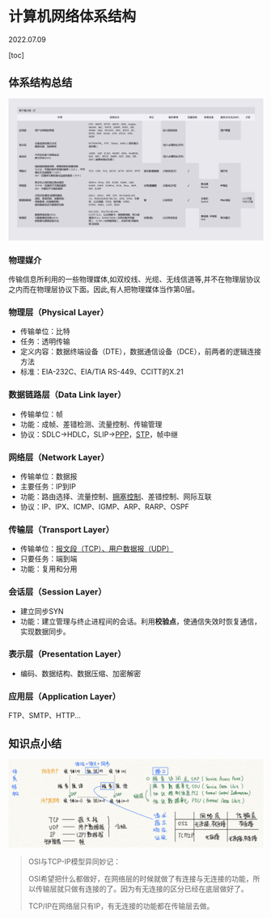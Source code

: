 # 计算机网络体系结构

2022.07.09

[toc]

## 体系结构总结

![image-20220609184450593](resources/image-20220609184450593.png)



### 物理媒介

传输信息所利用的一些物理媒体,如双绞线、光缆、无线信道等,并不在物理层协议之内而在物理层协议下面。因此,有人把物理媒体当作第0层。

### 物理层（Physical Layer）

* 传输单位：比特
* 任务：透明传输
* 定义内容：数据终端设备（DTE），数据通信设备（DCE），前两者的逻辑连接方法
* 标准：EIA-232C、EIA/TIA RS-449、CCITT的X.21

### 数据链路层（Data Link layer）

* 传输单位：帧
* 功能：成帧、差错检测、流量控制、传输管理
* 协议：SDLC->HDLC，SLIP-><u>PPP</u>，[STP](https://baike.baidu.com/item/STP/2813395)，帧中继

### 网络层（Network Layer）

* 传输单位：数据报
* 主要任务：IP到IP
* 功能：路由选择、流量控制、<u>拥塞控制</u>、差错控制、网际互联
* 协议：IP、IPX、ICMP、IGMP、ARP、RARP、OSPF

### 传输层（Transport Layer）

* 传输单位：<u>报文段（TCP）、用户数据报（UDP）</u>
* 只要任务：端到端
* 功能：复用和分用

### 会话层（Session Layer）

* 建立同步SYN
* 功能：建立管理与终止进程间的会话。利用**校验点**，使通信失效时恢复通信，实现数据同步。

### 表示层（Presentation Layer）

* 编码、数据结构、数据压缩、加密解密

### 应用层（Application Layer）

FTP、SMTP、HTTP...



## 知识点小结

![image-20220609184556854](resources/image-20220609184556854.png)

> OSI与TCP-IP模型异同妙记：
>
> OSI希望把什么都做好，在网络层的时候就做了有连接与无连接的功能，所以传输层就只做有连接的了。因为有无连接的区分已经在底层做好了。
>
> TCP/IP在网络层只有IP，有无连接的功能都在传输层去做。
